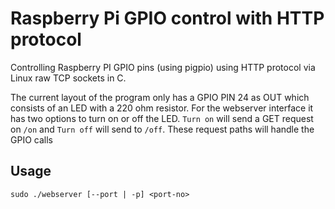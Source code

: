 # Raspberry Pi GPIO control with HTTP protocol
Controlling Raspberry PI GPIO pins (using pigpio) using HTTP protocol via Linux raw TCP sockets in C.

The current layout of the program only has a GPIO PIN 24 as OUT which consists of an LED with a 220 ohm resistor. For the webserver interface it has two options to turn on or off the LED. `Turn on` will send a GET request on `/on` and `Turn off` will send to `/off`. These request paths will handle the GPIO calls

## Usage
`sudo ./webserver [--port | -p] <port-no>`
